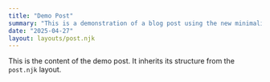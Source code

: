 ```yaml
---
title: "Demo Post"
summary: "This is a demonstration of a blog post using the new minimalist layout and content structure."
date: "2025-04-27"
layout: layouts/post.njk
---
```


This is the content of the demo post. It inherits its structure from the `post.njk` layout.
